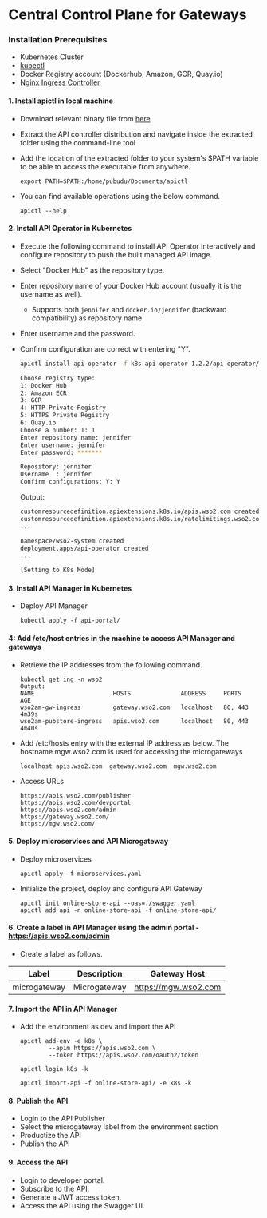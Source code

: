 # Central Control Plane for Gateways

### Installation Prerequisites

- Kubernetes Cluster
- [kubectl](https://kubernetes.io/docs/tasks/tools/install-kubectl/)
- Docker Registry account (Dockerhub, Amazon, GCR, Quay.io)
- [Nginx Ingress Controller](https://kubernetes.github.io/ingress-nginx/deploy/)


#### 1. Install apictl in local machine

- Download relevant binary file from [here](./packs/apictl/)

- Extract the API controller distribution and navigate inside the extracted folder using the command-line tool

- Add the location of the extracted folder to your system's $PATH variable to be able to access the executable from anywhere.

    ```
    export PATH=$PATH:/home/pubudu/Documents/apictl
    ```

- You can find available operations using the below command.

    ```
    apictl --help
    ```

  
#### 2. Install API Operator in Kubernetes

- Execute the following command to install API Operator interactively and configure repository to push the built managed API image.
- Select "Docker Hub" as the repository type.
- Enter repository name of your Docker Hub account (usually it is the username as well).
  - Supports both `jennifer` and `docker.io/jennifer` (backward compatibility) as repository name.
- Enter username and the password.
- Confirm configuration are correct with entering "Y".

    ```sh
    apictl install api-operator -f k8s-api-operator-1.2.2/api-operator/controller-artifacts/

    Choose registry type:
    1: Docker Hub
    2: Amazon ECR
    3: GCR
    4: HTTP Private Registry
    5: HTTPS Private Registry
    6: Quay.io
    Choose a number: 1: 1
    Enter repository name: jennifer
    Enter username: jennifer
    Enter password: *******
    
    Repository: jennifer
    Username  : jennifer
    Confirm configurations: Y: Y
    ```
    
    Output:
    ```sh
    customresourcedefinition.apiextensions.k8s.io/apis.wso2.com created
    customresourcedefinition.apiextensions.k8s.io/ratelimitings.wso2.com created
    ...
    
    namespace/wso2-system created
    deployment.apps/api-operator created
    ...
    
    [Setting to K8s Mode]
    ```
   

#### 3. Install API Manager in Kubernetes

- Deploy API Manager

    ```
    kubectl apply -f api-portal/
    ``` 
    
    
#### 4: Add /etc/host entries in the machine to access API Manager and gateways

- Retrieve the IP addresses from the following command.  

    ```
    kubectl get ing -n wso2
    Output:
    NAME                      HOSTS              ADDRESS     PORTS     AGE
	wso2am-gw-ingress         gateway.wso2.com   localhost   80, 443   4m39s
	wso2am-pubstore-ingress   apis.wso2.com      localhost   80, 443   4m40s
    ```

- Add /etc/hosts entry with the external IP address as below. The hostname mgw.wso2.com is used for accessing the microgateways

    ```
    localhost apis.wso2.com  gateway.wso2.com  mgw.wso2.com
    ``` 

- Access URLs

    ```
    https://apis.wso2.com/publisher
    https://apis.wso2.com/devportal
    https://apis.wso2.com/admin
    https://gateway.wso2.com/
    https://mgw.wso2.com/
    ``` 


#### 5. Deploy microservices and API Microgateway

- Deploy microservices

    ```
    apictl apply -f microservices.yaml
    ```
    
- Initialize the project, deploy and configure API Gateway
  
  ```
  apictl init online-store-api --oas=./swagger.yaml
  apictl add api -n online-store-api -f online-store-api/ 
  ```


#### 6. Create a label in API Manager using the admin portal - https://apis.wso2.com/admin

- Create a label as follows.

|  Label        | Description      |   Gateway Host            |
| :-----------: |:----------------:|:-------------------------:|
| microgateway  | Microgateway     | https://mgw.wso2.com |


#### 7. Import the API in API Manager
    
- Add the environment as dev and import the API
    
    ```
    apictl add-env -e k8s \
            --apim https://apis.wso2.com \
            --token https://apis.wso2.com/oauth2/token

    apictl login k8s -k

    apictl import-api -f online-store-api/ -e k8s -k
    ```


#### 8. Publish the API

- Login to the API Publisher
- Select the microgateway label from the environment section
- Productize the API
- Publish the API


#### 9. Access the API

- Login to developer portal.
- Subscribe to the API.
- Generate a JWT access token.
- Access the API using the Swagger UI.







